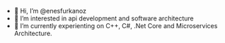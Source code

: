 - 👋 Hi, I’m @enesfurkanoz
- 👀 I’m interested in api development and software architecture
- 🌱 I’m currently experienting on C++, C#, .Net Core and Microservices Architecture. 


<!---
enesfurkanoz/enesfurkanoz is a ✨ special ✨ repository because its `README.md` (this file) appears on your GitHub profile.
You can click the Preview link to take a look at your changes.
--->
